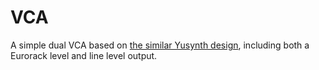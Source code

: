 # VCA

A simple dual VCA based on [the similar Yusynth design](http://yusynth.net/Modular/EN/VCA/index.html), including both a Eurorack level and line level output.